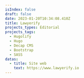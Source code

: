 ```yaml
---
isIndex: false
draft: false
date: 2023-01-20T10:34:08.410Z
title: Lawyerify
projects_types: Editorial
projects_tags:
  - Hugolify
  - Hugo
  - Decap CMS
  - Bootstrap
  - SASS
datas:
  - title: Site web
    text: https://www.lawyerify.io
---
```

